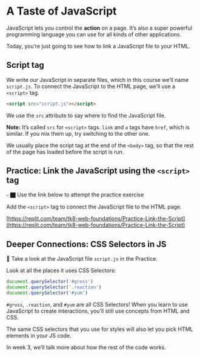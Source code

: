 # A Taste of JavaScript

JavaScript lets you control the **action** on a page. It’s also a super powerful programming language you can use for all kinds of other applications.

Today, you’re just going to see how to link a JavaScript file to your HTML.

## Script tag

We write our JavaScript in separate files, which in this course we’ll name `script.js`. To connect the JavaScript to the HTML page, we’ll use a `<script>` tag.

```html
<script src="script.js"></script>
```

We use the `src` attribute to say where to find the JavaScript file.

**Note:** It’s called `src` for `<script>` tags. `link` and `a` tags have `href`, which is similar. If you mix them up, try switching to the other one.

We usually place the script tag at the end of the `<body>` tag, so that the rest of the page has loaded before the script is run.

## Practice: Link the JavaScript using the `<script>` tag

👉🏿 Use the link below to attempt the practice exercise

Add the `<script>` tag to connect the JavaScript file to the HTML page.

[https://replit.com/team/tk8-web-foundations/Practice-Link-the-Script](https://replit.com/team/tk8-web-foundations/Practice-Link-the-Script)

## Deeper Connections: CSS Selectors in JS

<aside>

👀 Take a look at the JavaScript file `script.js` in the Practice.

</aside>

Look at all the places it uses CSS Selectors:

```js
document.querySelector('#gross')
document.querySelector('.reaction')
document.querySelector('#yum')
```

`#gross`, `.reaction`, and `#yum` are all CSS Selectors! When you learn to use JavaScript to create interactions, you’ll still use concepts from HTML and CSS.

The same CSS selectors that you use for styles will also let you pick HTML elements in your JS code.

In week 3, we’ll talk more about how the rest of the code works.